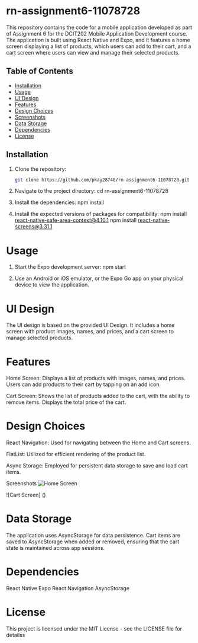 # rn-assignment6-11078728



This repository contains the code for a mobile application developed as part of Assignment 6 for the DCIT202 Mobile Application Development course. The application is built using React Native and Expo, and it features a home screen displaying a list of products, which users can add to their cart, and a cart screen where users can view and manage their selected products.

## Table of Contents

- [Installation](#installation)
- [Usage](#usage)
- [UI Design](#ui-design)
- [Features](#features)
- [Design Choices](#design-choices)
- [Screenshots](#screenshots)
- [Data Storage](#data-storage)
- [Dependencies](#dependencies)
- [License](#license)

## Installation

1. Clone the repository:
   ```bash
   git clone https://github.com/pkay28748/rn-assignment6-11078728.git
2. Navigate to the project directory:
    cd rn-assignment6-11078728

3. Install the dependencies:
    npm install
4. Install the expected versions of packages for compatibility:
    npm install react-native-safe-area-context@4.10.1
    npm install react-native-screens@3.31.1

# Usage
1. Start the Expo development server:
    npm start

2. Use an Android or iOS emulator, or the Expo Go app on your      physical device to view the application.


# UI Design
The UI design is based on the provided UI Design. It includes a home screen with product images, names, and prices, and a cart screen to manage selected products.

# Features

Home Screen: Displays a list of products with images, names, and prices. Users can add products to their cart by tapping on an add icon.

Cart Screen: Shows the list of products added to the cart, with the ability to remove items. Displays the total price of the cart.

# Design Choices
React Navigation: Used for navigating between the Home and Cart screens.

FlatList: Utilized for efficient rendering of the product list.

Async Storage: Employed for persistent data storage to save and load cart items.

Screenshots
![Home Screen](home.jpg)

![Cart Screen] ()

# Data Storage
The application uses AsyncStorage for data persistence. Cart items are saved to AsyncStorage when added or removed, ensuring that the cart state is maintained across app sessions.

# Dependencies
React Native
Expo
React Navigation
AsyncStorage

# License 
This project is licensed under the MIT License - see the LICENSE file for detailss